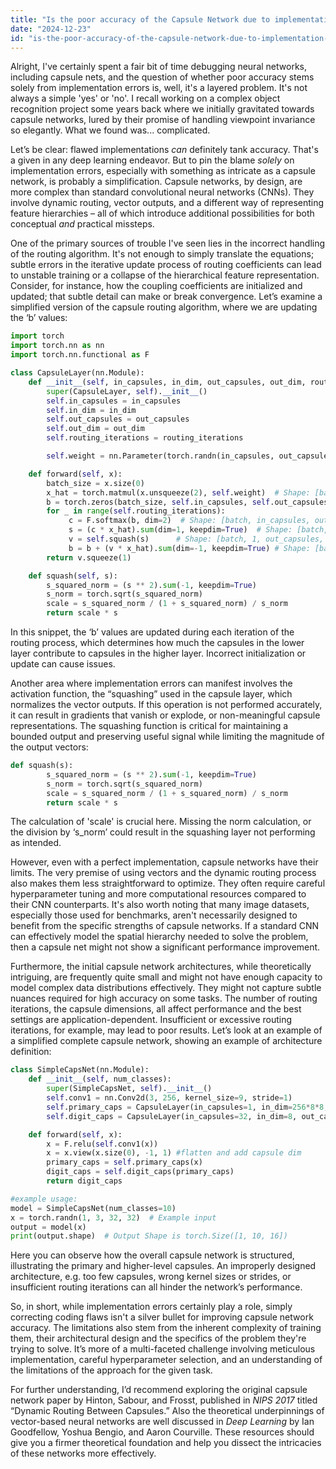 ```yaml
---
title: "Is the poor accuracy of the Capsule Network due to implementation errors?"
date: "2024-12-23"
id: "is-the-poor-accuracy-of-the-capsule-network-due-to-implementation-errors"
---
```


Alright,  I've certainly spent a fair bit of time debugging neural networks, including capsule nets, and the question of whether poor accuracy stems solely from implementation errors is, well, it's a layered problem. It's not always a simple 'yes' or 'no'. I recall working on a complex object recognition project some years back where we initially gravitated towards capsule networks, lured by their promise of handling viewpoint invariance so elegantly. What we found was... complicated.

Let’s be clear: flawed implementations *can* definitely tank accuracy. That's a given in any deep learning endeavor. But to pin the blame *solely* on implementation errors, especially with something as intricate as a capsule network, is probably a simplification. Capsule networks, by design, are more complex than standard convolutional neural networks (CNNs). They involve dynamic routing, vector outputs, and a different way of representing feature hierarchies – all of which introduce additional possibilities for both conceptual *and* practical missteps.

One of the primary sources of trouble I've seen lies in the incorrect handling of the routing algorithm. It's not enough to simply translate the equations; subtle errors in the iterative update process of routing coefficients can lead to unstable training or a collapse of the hierarchical feature representation. Consider, for instance, how the coupling coefficients are initialized and updated; that subtle detail can make or break convergence. Let’s examine a simplified version of the capsule routing algorithm, where we are updating the ‘b’ values:

```python
import torch
import torch.nn as nn
import torch.nn.functional as F

class CapsuleLayer(nn.Module):
    def __init__(self, in_capsules, in_dim, out_capsules, out_dim, routing_iterations):
        super(CapsuleLayer, self).__init__()
        self.in_capsules = in_capsules
        self.in_dim = in_dim
        self.out_capsules = out_capsules
        self.out_dim = out_dim
        self.routing_iterations = routing_iterations

        self.weight = nn.Parameter(torch.randn(in_capsules, out_capsules, in_dim, out_dim))

    def forward(self, x):
        batch_size = x.size(0)
        x_hat = torch.matmul(x.unsqueeze(2), self.weight)  # Shape: [batch, in_capsules, out_capsules, out_dim]
        b = torch.zeros(batch_size, self.in_capsules, self.out_capsules, 1).to(x.device) # Shape: [batch, in_capsules, out_capsules, 1]
        for _ in range(self.routing_iterations):
             c = F.softmax(b, dim=2)  # Shape: [batch, in_capsules, out_capsules, 1]
             s = (c * x_hat).sum(dim=1, keepdim=True)  # Shape: [batch, 1, out_capsules, out_dim]
             v = self.squash(s)      # Shape: [batch, 1, out_capsules, out_dim]
             b = b + (v * x_hat).sum(dim=-1, keepdim=True) # Shape: [batch, in_capsules, out_capsules, 1]
        return v.squeeze(1)

    def squash(self, s):
        s_squared_norm = (s ** 2).sum(-1, keepdim=True)
        s_norm = torch.sqrt(s_squared_norm)
        scale = s_squared_norm / (1 + s_squared_norm) / s_norm
        return scale * s
```
In this snippet, the ‘b’ values are updated during each iteration of the routing process, which determines how much the capsules in the lower layer contribute to capsules in the higher layer. Incorrect initialization or update can cause issues.

Another area where implementation errors can manifest involves the activation function, the “squashing” used in the capsule layer, which normalizes the vector outputs. If this operation is not performed accurately, it can result in gradients that vanish or explode, or non-meaningful capsule representations. The squashing function is critical for maintaining a bounded output and preserving useful signal while limiting the magnitude of the output vectors:

```python
def squash(s):
        s_squared_norm = (s ** 2).sum(-1, keepdim=True)
        s_norm = torch.sqrt(s_squared_norm)
        scale = s_squared_norm / (1 + s_squared_norm) / s_norm
        return scale * s
```

The calculation of 'scale' is crucial here. Missing the norm calculation, or the division by ‘s_norm’ could result in the squashing layer not performing as intended.

However, even with a perfect implementation, capsule networks have their limits. The very premise of using vectors and the dynamic routing process also makes them less straightforward to optimize. They often require careful hyperparameter tuning and more computational resources compared to their CNN counterparts. It's also worth noting that many image datasets, especially those used for benchmarks, aren't necessarily designed to benefit from the specific strengths of capsule networks. If a standard CNN can effectively model the spatial hierarchy needed to solve the problem, then a capsule net might not show a significant performance improvement.

Furthermore, the initial capsule network architectures, while theoretically intriguing, are frequently quite small and might not have enough capacity to model complex data distributions effectively. They might not capture subtle nuances required for high accuracy on some tasks. The number of routing iterations, the capsule dimensions, all affect performance and the best settings are application-dependent. Insufficient or excessive routing iterations, for example, may lead to poor results. Let’s look at an example of a simplified complete capsule network, showing an example of architecture definition:

```python
class SimpleCapsNet(nn.Module):
    def __init__(self, num_classes):
        super(SimpleCapsNet, self).__init__()
        self.conv1 = nn.Conv2d(3, 256, kernel_size=9, stride=1)
        self.primary_caps = CapsuleLayer(in_capsules=1, in_dim=256*8*8, out_capsules=32, out_dim=8, routing_iterations=1)
        self.digit_caps = CapsuleLayer(in_capsules=32, in_dim=8, out_capsules=num_classes, out_dim=16, routing_iterations=3)

    def forward(self, x):
        x = F.relu(self.conv1(x))
        x = x.view(x.size(0), -1, 1) #flatten and add capsule dim
        primary_caps = self.primary_caps(x)
        digit_caps = self.digit_caps(primary_caps)
        return digit_caps

#example usage:
model = SimpleCapsNet(num_classes=10)
x = torch.randn(1, 3, 32, 32)  # Example input
output = model(x)
print(output.shape)  # Output Shape is torch.Size([1, 10, 16])
```

Here you can observe how the overall capsule network is structured, illustrating the primary and higher-level capsules. An improperly designed architecture, e.g. too few capsules, wrong kernel sizes or strides, or insufficient routing iterations can all hinder the network’s performance.

So, in short, while implementation errors certainly play a role, simply correcting coding flaws isn't a silver bullet for improving capsule network accuracy. The limitations also stem from the inherent complexity of training them, their architectural design and the specifics of the problem they're trying to solve. It’s more of a multi-faceted challenge involving meticulous implementation, careful hyperparameter selection, and an understanding of the limitations of the approach for the given task.

For further understanding, I’d recommend exploring the original capsule network paper by Hinton, Sabour, and Frosst, published in *NIPS 2017* titled “Dynamic Routing Between Capsules.” Also the theoretical underpinnings of vector-based neural networks are well discussed in *Deep Learning* by Ian Goodfellow, Yoshua Bengio, and Aaron Courville. These resources should give you a firmer theoretical foundation and help you dissect the intricacies of these networks more effectively.
